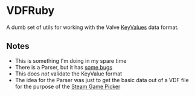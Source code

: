 # VDFRuby

A dumb set of utils for working with the Valve [KeyValues](https://developer.valvesoftware.com/wiki/KeyValues) data format.

## Notes
- This is something I'm doing in my spare time
- There is a Parser, but it has [some bugs](../../TODO.md)
- This does _not_ validate the KeyValue format
- The idea for the Parser was just to get the basic data out of a VDF file for the purpose of the [Steam Game Picker](../../README.md)
